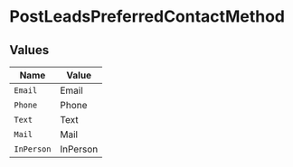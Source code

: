 # PostLeadsPreferredContactMethod


## Values

| Name       | Value      |
| ---------- | ---------- |
| `Email`    | Email      |
| `Phone`    | Phone      |
| `Text`     | Text       |
| `Mail`     | Mail       |
| `InPerson` | InPerson   |